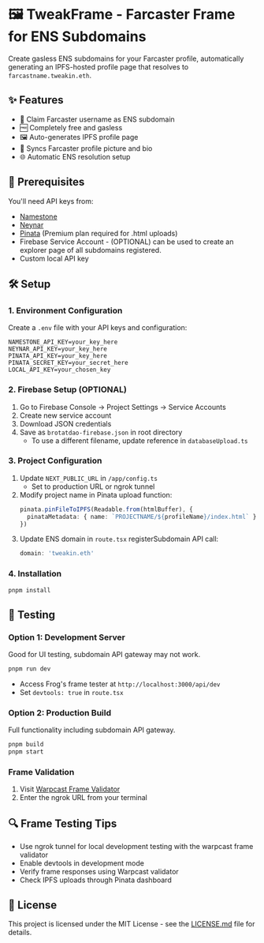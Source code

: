 # 🖼️ TweakFrame - Farcaster Frame for ENS Subdomains

Create gasless ENS subdomains for your Farcaster profile, automatically generating an IPFS-hosted profile page that resolves to `farcastname.tweakin.eth`.

## ✨ Features

- 🔗 Claim Farcaster username as ENS subdomain
- 🆓 Completely free and gasless
- 🖼️ Auto-generates IPFS profile page
- 🔄 Syncs Farcaster profile picture and bio
- 🌐 Automatic ENS resolution setup

## 🔑 Prerequisites

You'll need API keys from:

- [Namestone](https://namestone.xyz/try-namestone)
- [Neynar](https://neynar.com/)
- [Pinata](https://www.pinata.cloud/) (Premium plan required for .html uploads)
- Firebase Service Account - (OPTIONAL) can be used to create an explorer page of all subdomains registered. 
- Custom local API key

## 🛠️ Setup

### 1. Environment Configuration

Create a `.env` file with your API keys and configuration:

```env
NAMESTONE_API_KEY=your_key_here
NEYNAR_API_KEY=your_key_here
PINATA_API_KEY=your_key_here
PINATA_SECRET_KEY=your_secret_here
LOCAL_API_KEY=your_chosen_key
```

### 2. Firebase Setup (OPTIONAL)

1. Go to Firebase Console → Project Settings → Service Accounts
2. Create new service account
3. Download JSON credentials
4. Save as `brotatdao-firebase.json` in root directory
   - To use a different filename, update reference in `databaseUpload.ts`

### 3. Project Configuration

1. Update `NEXT_PUBLIC_URL` in `/app/config.ts`
   - Set to production URL or ngrok tunnel
2. Modify project name in Pinata upload function:
   ```typescript
   pinata.pinFileToIPFS(Readable.from(htmlBuffer), {
     pinataMetadata: { name: `PROJECTNAME/${profileName}/index.html` }
   })
   ```
3. Update ENS domain in `route.tsx` registerSubdomain API call:
   ```typescript
   domain: 'tweakin.eth'
   ```

### 4. Installation

```bash
pnpm install
```

## 🧪 Testing

### Option 1: Development Server
Good for UI testing, subdomain API gateway may not work.

```bash
pnpm run dev
```
- Access Frog's frame tester at `http://localhost:3000/api/dev`
- Set `devtools: true` in `route.tsx`


### Option 2: Production Build
Full functionality including subdomain API gateway.

```bash
pnpm build
pnpm start
```

### Frame Validation
1. Visit [Warpcast Frame Validator](https://warpcast.com/~/developers/frames)
2. Enter the ngrok URL from your terminal

## 🔍 Frame Testing Tips

- Use ngrok tunnel for local development testing with the warpcast frame validator
- Enable devtools in development mode
- Verify frame responses using Warpcast validator
- Check IPFS uploads through Pinata dashboard

## 📄 License

This project is licensed under the MIT License - see the [LICENSE.md](LICENSE.md) file for details.
